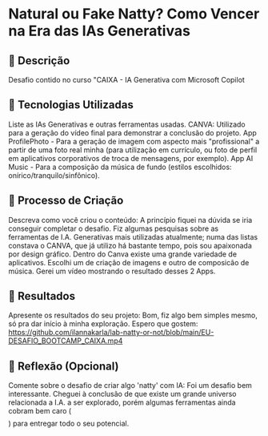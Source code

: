 # Natural ou Fake Natty? Como Vencer na Era das IAs Generativas

## 📒 Descrição
Desafio contido no curso "CAIXA - IA Generativa com Microsoft Copilot

## 🤖 Tecnologias Utilizadas
Liste as IAs Generativas e outras ferramentas usadas.
CANVA: Utilizado para a geração do vídeo final para demonstrar a conclusão do projeto.
App ProfilePhoto - Para a geração de imagem com aspecto mais "profissional" a partir de uma foto real minha (para utilização em currículo, ou foto de perfil em aplicativos corporativos de troca de mensagens, por exemplo).
App AI Music - Para a composição da música de fundo (estilos escolhidos: onírico/tranquilo/sinfônico).

## 🧐 Processo de Criação
Descreva como você criou o conteúdo:
A princípio fiquei na dúvida se iria conseguir completar o desafio. Fiz algumas pesquisas sobre as ferramentas de I.A. Generativas mais utilizadas atualmente; numa das listas constava o CANVA, que já utilizo há bastante tempo, pois sou apaixonada por design gráfico. Dentro do Canva existe uma grande variedade de aplicativos. Escolhi um de criação de imagens e outro de composicão de música. Gerei um vídeo mostrando o resultado desses 2 Apps.

## 🚀 Resultados
Apresente os resultados do seu projeto:
Bom, fiz algo bem simples mesmo, só pra dar início à minha exploração. Espero que gostem: https://github.com/ilannakarla/lab-natty-or-not/blob/main/EU-DESAFIO_BOOTCAMP_CAIXA.mp4

## 💭 Reflexão (Opcional)
Comente sobre o desafio de criar algo 'natty' com IA:
Foi um desafio bem interessante. Cheguei à conclusão de que existe um grande universo relacionada a I.A. a ser explorado, porém algumas ferramentas ainda cobram bem caro ($$$$) para entregar todo o seu potencial.
